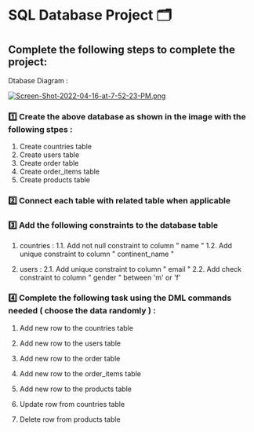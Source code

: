 # SQL Database Project 🗂


## Complete the following steps to complete the project: 

Dtabase Diagram : 


[![Screen-Shot-2022-04-16-at-7-52-23-PM.png](https://i.postimg.cc/PrWdxW0J/Screen-Shot-2022-04-16-at-7-52-23-PM.png)](https://postimg.cc/562hKC4W)

###  1️⃣ Create the above database as shown in the image with the following stpes : 

1. Create countries table 
2. Create users table 
3. Create order table 
4. Create order_items table 
5. Create products table 
  

###  2️⃣ Connect each table with related table when applicable 

###  3️⃣ Add the following constraints to the database table

1. countries :
  1.1. Add not null constraint to column " name "
  1.2. Add unique constraint to column " continent_name "
  
2. users :
  2.1. Add unique constraint to column " email "
  2.2. Add check constraint to column " gender " between 'm' or 'f'

### 4️⃣ Complete the following task using the DML commands needed ( choose the data  randomly ) :

1. Add new row to the countries table
2. Add new row to the users table
3. Add new row to the order table
4. Add new row to the order_items table
5. Add new row to the products table
 
6. Update row from countries table
7. Delete row from products table

